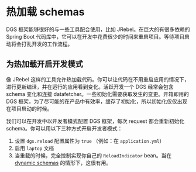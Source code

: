 # 热加载 schemas

DGS 框架能够很好的与一些工具配合使用，比如 JRebel。在巨大的有很多依赖的 Spring Boot 代码库中，它可以在开发中花费很少的时间来重启项目。等待项目启动将会打乱开发的工作流程。

## 为热加载开启开发模式

像 JRebel 这样的工具允许热加载代码。你可以让代码在不用重启应用的情况下，进行更新编译，并在运行的应用看到变化。活跃开发一个 DGS 经常会包含 schema 变化和连接 datafetcher。一些初始化需要获取发生的变更。开箱即用的 DGS 框架，为了尽可能的在产品中有效率，缓存了初始化，所以初始化仅仅出现在项目启动的时候。

我们可以在开发中以开发者模式配置 DGS 框架，每次 request 都会重新初始化 schema。你可以用以下三种方式开启开发者模式：

1. 设置  `dgs.reload`  配置属性为 `true`  （例如：在 `application.yml`）
2. 启用 `laptop` 文档
3. 当重载的时候，完全控制实现你自己的 `ReloadIndicator` bean。当在 [dynamic schemas](21-dynamic-schemas.md) 的情形下，这很有用。

